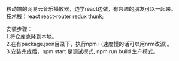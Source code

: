 移动端的网易云音乐播放器，边学react边做，有兴趣的朋友可以一起来。</br>
技术栈：react react-router redux thunk;

安装步骤：</br>
1.将仓库克隆到本地。</br>
2.在有package.json目录下，执行npm i (速度慢的话可以用nrm改源)。</br>
3.安装完成后，npm start 是调试模式, npm run build 生产模式。</br>

